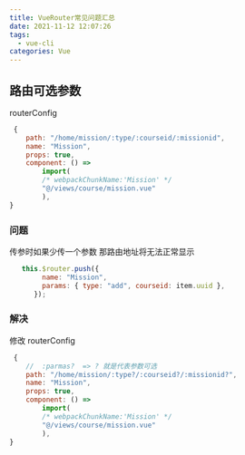 ```yaml
---
title: VueRouter常见问题汇总
date: 2021-11-12 12:07:26
tags:
  - vue-cli
categories: Vue
---
```



## 路由可选参数

routerConfig

```js
 {
    path: "/home/mission/:type/:courseid/:missionid",
    name: "Mission",
    props: true,
    component: () =>
        import(
        /* webpackChunkName:'Mission' */
        "@/views/course/mission.vue"
        ),
}

```

### 问题

 传参时如果少传一个参数 那路由地址将无法正常显示

```js
   this.$router.push({
        name: "Mission",
        params: { type: "add", courseid: item.uuid },
      });
```

### 解决

修改 routerConfig

```js
 {
    //  :parmas?  => ? 就是代表参数可选
    path: "/home/mission/:type?/:courseid?/:missionid?",
    name: "Mission",
    props: true,
    component: () =>
        import(
        /* webpackChunkName:'Mission' */
        "@/views/course/mission.vue"
        ),
}
```
